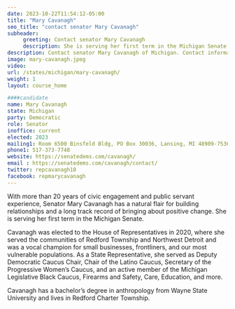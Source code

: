 ```yaml
---
date: 2023-10-22T11:54:12-05:00
title: "Mary Cavanagh"
seo_title: "contact senator Mary Cavanagh"
subheader:
     greeting: Contact senator Mary Cavanagh
     description: She is serving her first term in the Michigan Senate.
description: Contact senator Mary Cavanagh of Michigan. Contact information for Mary Cavanagh includes email address, phone number, and mailing address.
image: mary-cavanagh.jpeg
video:
url: /states/michigan/mary-cavanagh/
weight: 1
layout: course_home

####candidate
name: Mary Cavanagh
state: Michigan
party: Democratic
role: Senator
inoffice: current
elected: 2023
mailing1: Room 6500 Binsfeld Bldg, PO Box 30036, Lansing, MI 48909-7536
phone1:	517-373-7748
website: https://senatedems.com/cavanagh/
email : https://senatedems.com/cavanagh/contact/
twitter: repcavanagh10
facebook: repmarycavanagh
---
```


With more than 20 years of civic engagement and public servant experience, Senator Mary Cavanagh has a natural flair for building relationships and a long track record of bringing about positive change. She is serving her first term in the Michigan Senate.

Cavanagh was elected to the House of Representatives in 2020, where she served the communities of Redford Township and Northwest Detroit and was a vocal champion for small businesses, frontliners, and our most vulnerable populations. As a State Representative, she served as Deputy Democratic Caucus Chair, Chair of the Latino Caucus, Secretary of the Progressive Women’s Caucus, and an active member of the Michigan Legislative Black Caucus, Firearms and Safety, Care, Education, and more.

Cavanagh has a bachelor’s degree in anthropology from Wayne State University and lives in Redford Charter Township.
